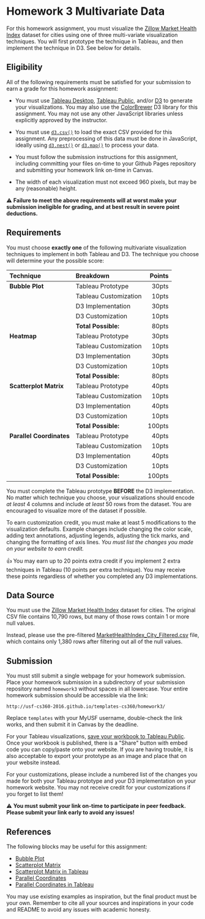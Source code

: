 # Homework 3 Multivariate Data

For this homework assignment, you must visualize the [Zillow Market Health Index](http://www.zillow.com/research/data/) dataset for cities using one of three multi-variate visualization techniques. You will first prototype the technique in Tableau, and then implement the technique in D3. See below for details.

## Eligibility

All of the following requirements must be satisfied for your submission to earn a grade for this homework assignment:

- You must use [Tableau Desktop](http://www.tableau.com/products/desktop), [Tableau Public](https://public.tableau.com/), and/or [D3](https://d3js.org/) to generate your visualizations. You may also use the [ColorBrewer](https://github.com/mbostock/d3/wiki/Ordinal-Scales#colorbrewer) D3 library for this assignment. You may not use any other JavaScript libraries unless explicitly approved by the instructor.

- You must use [`d3.csv()`](https://github.com/mbostock/d3/wiki/CSV) to load the exact CSV provided for this assignment. Any preprocessing of this data must be done in JavaScript, ideally using [`d3.nest()`](https://github.com/mbostock/d3/wiki/Arrays#nest) or [`d3.map()`](https://github.com/mbostock/d3/wiki/Arrays#maps) to process your data.

- You must follow the submission instructions for this assignment, including committing your files on-time to your Github Pages repository and submitting your homework link on-time in Canvas.

- The width of each visualization must not exceed 960 pixels, but may be any (reasonable) height.

:warning: **Failure to meet the above requirements will at worst make your submission ineligible for grading, and at best result in severe point deductions.**

## Requirements

You must choose **exactly one** of the following multivariate visualization techniques to implement in both Tableau and D3. The technique you choose will determine your the possible score:

| Technique                | Breakdown             | Points |
|:-------------------------|:----------------------|-------:|
| **Bubble Plot**          | Tableau Prototype     |  30pts |
|                          | Tableau Customization |  10pts |
|                          | D3 Implementation     |  30pts |
|                          | D3 Customization      |  10pts |
|                          | **Total Possible:**   |  80pts |
| **Heatmap**              | Tableau Prototype     |  30pts |
|                          | Tableau Customization |  10pts |
|                          | D3 Implementation     |  30pts |
|                          | D3 Customization      |  10pts |
|                          | **Total Possible:**   |  80pts |
| **Scatterplot Matrix**   | Tableau Prototype     |  40pts |
|                          | Tableau Customization |  10pts |
|                          | D3 Implementation     |  40pts |
|                          | D3 Customization      |  10pts |
|                          | **Total Possible:**   | 100pts |
| **Parallel Coordinates** | Tableau Prototype     |  40pts |
|                          | Tableau Customization |  10pts |
|                          | D3 Implementation     |  40pts |
|                          | D3 Customization      |  10pts |
|                          | **Total Possible:**   | 100pts |

You must complete the Tableau prototype **BEFORE** the D3 implementation. No matter which technique you choose, your visualizations should encode *at least* 4 columns and include *at least* 50 rows from the dataset. You are encouraged to visualize more of the dataset if possible.

To earn customization credit, you must make at least 5 modifications to the visualization defaults. Example changes include changing the color scale, adding text annotations, adjusting legends, adjusting the tick marks, and changing the formatting of axis lines. *You must list the changes you made on your website to earn credit.*

:thumbsup: You may earn up to 20 points extra credit if you implement 2 extra techniques in Tableau (10 points per extra technique). You may receive these points regardless of whether you completed any D3 implementations.

## Data Source

You must use the [Zillow Market Health Index](http://www.zillow.com/research/data/) dataset for cities. The original CSV file contains 10,790 rows, but many of those rows contain 1 or more null values. 

Instead, please use the pre-filtered [MarketHealthIndex_City_Filtered.csv](MarketHealthIndex_City_Filtered.csv) file, which contains only 1,380 rows after filtering out all of the null values.

## Submission

You must still submit a single webpage for your homework submission. Place your homework submission in a subdirectory of your submission repository named `homework3` without spaces in all lowercase. Your entire homework submission should be accessible via the link:

```
http://usf-cs360-2016.github.io/templates-cs360/homework3/
```

Replace `templates` with your MyUSF username, double-check the link works, and then submit it in Canvas by the deadline.

For your Tableau visualizations, [save your workbook to Tableau Public](http://onlinehelp.tableau.com/current/pro/online/windows/en-us/help.html#publish_workbooks_tableaupublic.html). Once your workbook is published, there is a "Share" button with embed code you can copy/paste onto your website. If you are having trouble, it is also acceptable to export your prototype as an image and place that on your website instead.

For your customizations, please include a numbered list of the changes you made for both your Tableau prototype and your D3 implementation on your homework website. You may not receive credit for your customizations if you forget to list them!

:warning: **You must submit your link on-time to participate in peer feedback. Please submit your link early to avoid any issues!**

## References

The following blocks may be useful for this assignment:

- [Bubble Plot](https://bl.ocks.org/sjengle/ff5c5d2ca23389739f05)
- [Scatterplot Matrix](https://bl.ocks.org/mbostock/3213173)
- [Scatterplot Matrix in Tableau](https://www.interworks.com/blog/mtreadwell/2013/08/29/statistical-insights-using-tableau)
- [Parallel Coordinates](http://bl.ocks.org/mbostock/1341021)
- [Parallel Coordinates in Tableau](http://www.bzst.com/2014/04/parallel-coordinate-plot-in-tableau.html)

You may use existing examples as inspiration, but the final product must be your own. Remember to cite all your sources and inspirations in your code and README to avoid any issues with academic honesty.
